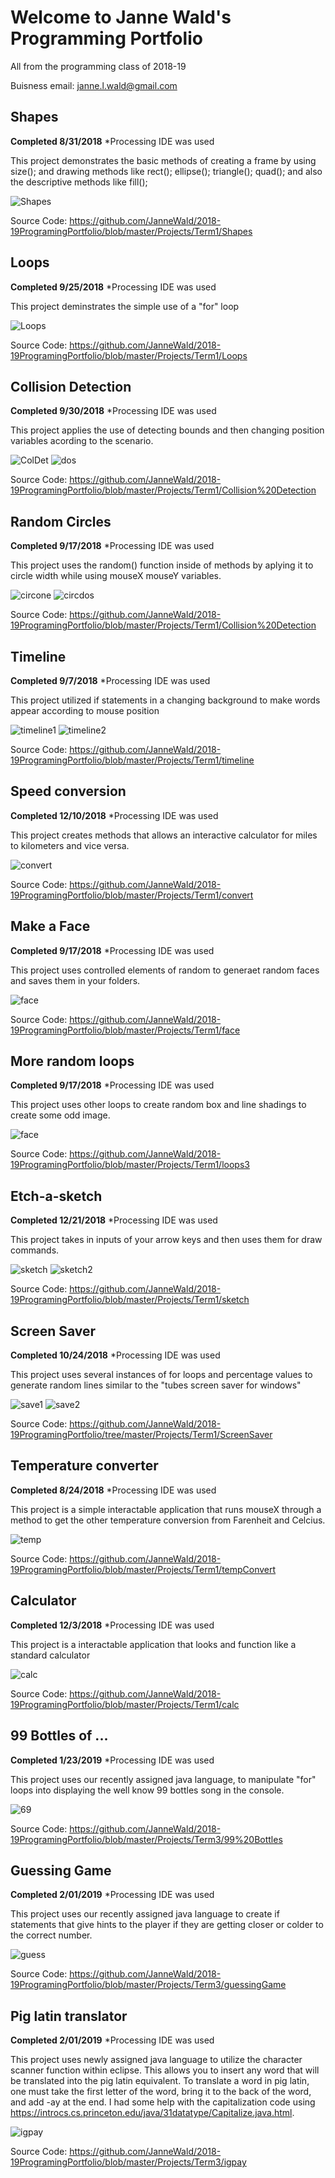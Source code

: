 # Welcome to Janne Wald's Programming Portfolio
All from the programming class of 2018-19

Buisness email: janne.l.wald@gmail.com

## Shapes

__Completed 8/31/2018__
*Processing IDE was used

This project demonstrates the basic methods of creating a frame by using size(); and drawing methods like rect(); ellipse(); triangle(); quad(); and also the descriptive methods like fill();


![Shapes](https://github.com/JanneWald/2018-19ProgramingPortfolio/blob/master/images/Shapes.png)

Source Code: https://github.com/JanneWald/2018-19ProgramingPortfolio/blob/master/Projects/Term1/Shapes

## Loops

__Completed 9/25/2018__
*Processing IDE was used

This project deminstrates the simple use of a "for" loop

![Loops](https://github.com/JanneWald/2018-19ProgramingPortfolio/blob/master/images/Loops.png)

Source Code: https://github.com/JanneWald/2018-19ProgramingPortfolio/blob/master/Projects/Term1/Loops

## Collision Detection

__Completed 9/30/2018__
*Processing IDE was used

This project applies the use of detecting bounds and then changing position variables acording to the scenario.

![ColDet](https://github.com/JanneWald/2018-19ProgramingPortfolio/blob/master/images/ColDet.png)
![dos](https://github.com/JanneWald/2018-19ProgramingPortfolio/blob/master/images/dos.png)

Source Code: https://github.com/JanneWald/2018-19ProgramingPortfolio/blob/master/Projects/Term1/Collision%20Detection

## Random Circles

__Completed 9/17/2018__
*Processing IDE was used

This project uses the random() function inside of methods by aplying it to circle width while using mouseX mouseY variables.

![circone](https://github.com/JanneWald/2018-19ProgramingPortfolio/blob/master/images/circone.png)
![circdos](https://github.com/JanneWald/2018-19ProgramingPortfolio/blob/master/images/circdos.png)

Source Code: https://github.com/JanneWald/2018-19ProgramingPortfolio/blob/master/Projects/Term1/Collision%20Detection

## Timeline

__Completed 9/7/2018__
*Processing IDE was used

This project utilized if statements in a changing background to make words appear according to mouse position

![timeline1](https://github.com/JanneWald/2018-19ProgramingPortfolio/blob/master/images/timeline1.png)
![timeline2](https://github.com/JanneWald/2018-19ProgramingPortfolio/blob/master/images/timeline2.png)

Source Code: https://github.com/JanneWald/2018-19ProgramingPortfolio/blob/master/Projects/Term1/timeline


## Speed conversion

__Completed 12/10/2018__
*Processing IDE was used

This project creates methods that allows an interactive calculator for miles to kilometers and vice versa.

![convert](https://github.com/JanneWald/2018-19ProgramingPortfolio/blob/master/images/convert.png)

Source Code: https://github.com/JanneWald/2018-19ProgramingPortfolio/blob/master/Projects/Term1/convert

## Make a Face

__Completed 9/17/2018__
*Processing IDE was used

This project uses controlled elements of random to generaet random faces and saves them in your folders.

![face](https://github.com/JanneWald/2018-19ProgramingPortfolio/blob/master/images/face.png)

Source Code: https://github.com/JanneWald/2018-19ProgramingPortfolio/blob/master/Projects/Term1/face


## More random loops

__Completed 9/17/2018__
*Processing IDE was used

This project uses other loops to create random box and line shadings to create some odd image.

![face](https://github.com/JanneWald/2018-19ProgramingPortfolio/blob/master/images/loops3.png)

Source Code: https://github.com/JanneWald/2018-19ProgramingPortfolio/blob/master/Projects/Term1/loops3


## Etch-a-sketch

__Completed 12/21/2018__
*Processing IDE was used

This project takes in inputs of your arrow keys and then uses them for draw commands.

![sketch](https://github.com/JanneWald/2018-19ProgramingPortfolio/blob/master/images/sketch.png)
![sketch2](https://github.com/JanneWald/2018-19ProgramingPortfolio/blob/master/images/sketch2.png)

Source Code: https://github.com/JanneWald/2018-19ProgramingPortfolio/blob/master/Projects/Term1/sketch


## Screen Saver

__Completed 10/24/2018__
*Processing IDE was used

This project uses several instances of for loops and percentage values to generate random lines similar to the "tubes screen saver for windows"

![save1](https://github.com/JanneWald/2018-19ProgramingPortfolio/blob/master/images/save1.png)
![save2](https://github.com/JanneWald/2018-19ProgramingPortfolio/blob/master/images/save2.png)

Source Code: https://github.com/JanneWald/2018-19ProgramingPortfolio/tree/master/Projects/Term1/ScreenSaver


## Temperature converter

__Completed 8/24/2018__
*Processing IDE was used

This project is a simple interactable application that runs mouseX through a method to get the other temperature conversion from Farenheit and Celcius.

![temp](https://github.com/JanneWald/2018-19ProgramingPortfolio/blob/master/images/temp.png)

Source Code: https://github.com/JanneWald/2018-19ProgramingPortfolio/blob/master/Projects/Term1/tempConvert


## Calculator

__Completed 12/3/2018__
*Processing IDE was used

This project is a  interactable application that looks and function like a standard calculator

![calc](https://github.com/JanneWald/2018-19ProgramingPortfolio/blob/master/images/calc.png)

Source Code: https://github.com/JanneWald/2018-19ProgramingPortfolio/blob/master/Projects/Term1/calc

## 99 Bottles of ...

__Completed 1/23/2019__
*Processing IDE was used

This project uses our recently assigned java language, to manipulate "for" loops into  displaying the well know 99 bottles song in the console.

![69](https://github.com/JanneWald/2018-19ProgramingPortfolio/blob/master/images/69.png)

Source Code: https://github.com/JanneWald/2018-19ProgramingPortfolio/blob/master/Projects/Term3/99%20Bottles

## Guessing Game

__Completed 2/01/2019__
*Processing IDE was used

This project uses our recently assigned java language to create if statements that give hints to the player if they are getting closer or colder to the correct number.

![guess](https://github.com/JanneWald/2018-19ProgramingPortfolio/blob/master/images/guess.PNG)

Source Code: https://github.com/JanneWald/2018-19ProgramingPortfolio/blob/master/Projects/Term3/guessingGame

## Pig latin translator

__Completed 2/01/2019__
*Processing IDE was used

This project uses newly assigned java language to utilize the character scanner function within eclipse. This allows you to insert any word that will be translated into the pig latin equivalent. To translate a word in pig latin, one must take the first letter of the word, bring it to the back of the word, and add -ay at the end. I had some help with the capitalization code using https://introcs.cs.princeton.edu/java/31datatype/Capitalize.java.html.

![igpay](https://github.com/JanneWald/2018-19ProgramingPortfolio/blob/master/images/igpay.PNG)

Source Code: https://github.com/JanneWald/2018-19ProgramingPortfolio/blob/master/Projects/Term3/igpay

